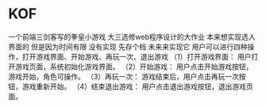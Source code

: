 # KOF
一个前端三剑客写的拳皇小游戏 大三选修web程序设计的大作业 本来想实现选人界面的 但是因为时间有限 没有实现 先存个档 未来来实现它
用户可以进行四种操作，打开游戏界面、开始游戏、再玩一次、退出游戏
（1）打开游戏界面：
用户打开游戏页面，系统初始化游戏界面。
（2）开始游戏：
用户点击开始游戏按钮，游戏开始，角色可操作。
（3）再玩一次：
游戏结束后，用户点击再玩一次按钮，游戏重新开始。
（4）结束退出游戏：
用户点击退出游戏按钮，退出游戏页面。
